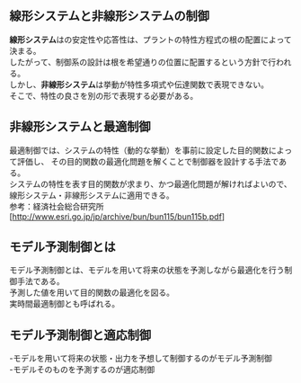 ## 線形システムと非線形システムの制御
**線形システム**はの安定性や応答性は、プラントの特性方程式の根の配置によって決まる。  
したがって、制御系の設計は根を希望通りの位置に配置するという方針で行われる。  
しかし、**非線形システム**は挙動が特性多項式や伝達関数で表現できない。  
そこで、特性の良さを別の形で表現する必要がある。

## 非線形システムと最適制御
最適制御では、システムの特性（動的な挙動）を事前に設定した目的関数によって評価し、
その目的関数の最適化問題を解くことで制御器を設計する手法である。  
システムの特性を表す目的関数が求まり、かつ最適化問題が解ければよいので、線形システム・非線形システムに適用できる。  
参考：経済社会総合研究所[http://www.esri.go.jp/jp/archive/bun/bun115/bun115b.pdf]

## モデル予測制御とは
モデル予測制御とは、モデルを用いて将来の状態を予測しながら最適化を行う制御手法である。  
予測した値を用いて目的関数の最適化を図る。  
実時間最適制御とも呼ばれる。


## モデル予測制御と適応制御
-モデルを用いて将来の状態・出力を予想して制御するのがモデル予測制御  
-モデルそのものを予測するのが適応制御
